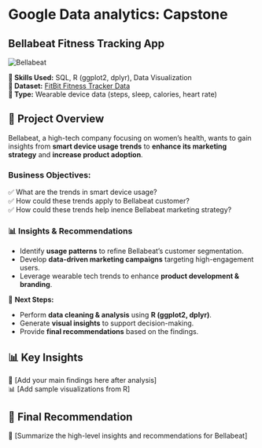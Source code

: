 # Google Data analytics: Capstone
## Bellabeat Fitness Tracking App
![Bellabeat](https://github.com/KittimaRodriguez/data-analytics-case-study/blob/main/bellabeat-case-study/1*SjEGKrjDp7skk4URhzW5Nw.png)

**📝 Skills Used:** SQL, R (ggplot2, dplyr), Data Visualization  
**📂 Dataset:** [FitBit Fitness Tracker Data](https://www.kaggle.com/datasets/arashnic/fitbit)  
**📂 Type:** Wearable device data (steps, sleep, calories, heart rate)  

## 📌 Project Overview  
Bellabeat, a high-tech company focusing on women’s health, wants to gain insights from **smart device usage trends** to **enhance its marketing strategy** and **increase product adoption**.  

### **Business Objectives:**  
✅ What are the trends in smart device usage?  
✅ How could these trends apply to Bellabeat customer?  
✅ How could these trends help inence Bellabeat marketing strategy?



### **📊 Insights & Recommendations**  
- Identify **usage patterns** to refine Bellabeat’s customer segmentation.  
- Develop **data-driven marketing campaigns** targeting high-engagement users.  
- Leverage wearable tech trends to enhance **product development & branding**.  

🚀 **Next Steps:**  
- Perform **data cleaning & analysis** using **R (ggplot2, dplyr)**.  
- Generate **visual insights** to support decision-making.  
- Provide **final recommendations** based on the findings.  

## 📊 Key Insights  
📌 [Add your main findings here after analysis]  
📊 [Add sample visualizations from R]  

## 🚀 Final Recommendation  
🔹 [Summarize the high-level insights and recommendations for Bellabeat]  
